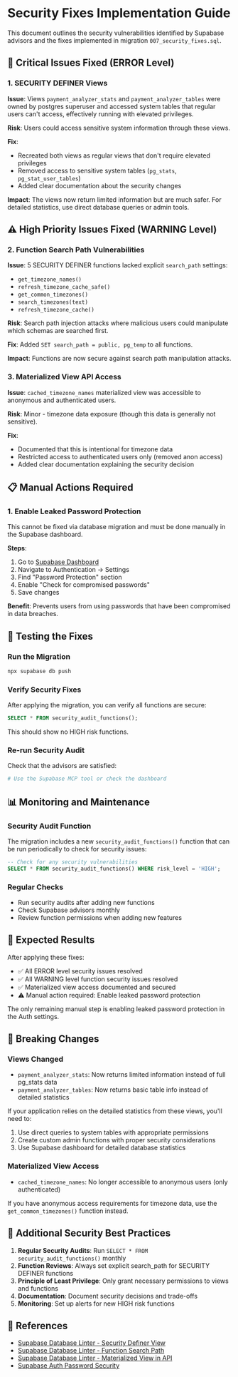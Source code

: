 # Security Fixes Implementation Guide

This document outlines the security vulnerabilities identified by Supabase advisors and the fixes implemented in migration `007_security_fixes.sql`.

## 🔴 Critical Issues Fixed (ERROR Level)

### 1. SECURITY DEFINER Views
**Issue**: Views `payment_analyzer_stats` and `payment_analyzer_tables` were owned by postgres superuser and accessed system tables that regular users can't access, effectively running with elevated privileges.

**Risk**: Users could access sensitive system information through these views.

**Fix**: 
- Recreated both views as regular views that don't require elevated privileges
- Removed access to sensitive system tables (`pg_stats`, `pg_stat_user_tables`)
- Added clear documentation about the security changes

**Impact**: The views now return limited information but are much safer. For detailed statistics, use direct database queries or admin tools.

## ⚠️ High Priority Issues Fixed (WARNING Level)

### 2. Function Search Path Vulnerabilities
**Issue**: 5 SECURITY DEFINER functions lacked explicit `search_path` settings:
- `get_timezone_names()`
- `refresh_timezone_cache_safe()`
- `get_common_timezones()`
- `search_timezones(text)`
- `refresh_timezone_cache()`

**Risk**: Search path injection attacks where malicious users could manipulate which schemas are searched first.

**Fix**: Added `SET search_path = public, pg_temp` to all functions.

**Impact**: Functions are now secure against search path manipulation attacks.

### 3. Materialized View API Access
**Issue**: `cached_timezone_names` materialized view was accessible to anonymous and authenticated users.

**Risk**: Minor - timezone data exposure (though this data is generally not sensitive).

**Fix**: 
- Documented that this is intentional for timezone data
- Restricted access to authenticated users only (removed anon access)
- Added clear documentation explaining the security decision

## 📋 Manual Actions Required

### 1. Enable Leaked Password Protection
This cannot be fixed via database migration and must be done manually in the Supabase dashboard.

**Steps**:
1. Go to [Supabase Dashboard](https://supabase.com/dashboard/project/dplujrykiwabosrfmjgk/settings/auth)
2. Navigate to Authentication → Settings
3. Find "Password Protection" section
4. Enable "Check for compromised passwords"
5. Save changes

**Benefit**: Prevents users from using passwords that have been compromised in data breaches.

## 🔧 Testing the Fixes

### Run the Migration
```bash
npx supabase db push
```

### Verify Security Fixes
After applying the migration, you can verify all functions are secure:

```sql
SELECT * FROM security_audit_functions();
```

This should show no HIGH risk functions.

### Re-run Security Audit
Check that the advisors are satisfied:
```bash
# Use the Supabase MCP tool or check the dashboard
```

## 📊 Monitoring and Maintenance

### Security Audit Function
The migration includes a new `security_audit_functions()` function that can be run periodically to check for security issues:

```sql
-- Check for any security vulnerabilities
SELECT * FROM security_audit_functions() WHERE risk_level = 'HIGH';
```

### Regular Checks
- Run security audits after adding new functions
- Check Supabase advisors monthly
- Review function permissions when adding new features

## 🎯 Expected Results

After applying these fixes:
- ✅ All ERROR level security issues resolved
- ✅ All WARNING level function security issues resolved  
- ✅ Materialized view access documented and secured
- ⚠️ Manual action required: Enable leaked password protection

The only remaining manual step is enabling leaked password protection in the Auth settings.

## 🚨 Breaking Changes

### Views Changed
- `payment_analyzer_stats`: Now returns limited information instead of full pg_stats data
- `payment_analyzer_tables`: Now returns basic table info instead of detailed statistics

If your application relies on the detailed statistics from these views, you'll need to:
1. Use direct queries to system tables with appropriate permissions
2. Create custom admin functions with proper security considerations
3. Use Supabase dashboard for detailed database statistics

### Materialized View Access
- `cached_timezone_names`: No longer accessible to anonymous users (only authenticated)

If you have anonymous access requirements for timezone data, use the `get_common_timezones()` function instead.

## 📝 Additional Security Best Practices

1. **Regular Security Audits**: Run `SELECT * FROM security_audit_functions()` monthly
2. **Function Reviews**: Always set explicit search_path for SECURITY DEFINER functions
3. **Principle of Least Privilege**: Only grant necessary permissions to views and functions
4. **Documentation**: Document security decisions and trade-offs
5. **Monitoring**: Set up alerts for new HIGH risk functions

## 🔗 References

- [Supabase Database Linter - Security Definer View](https://supabase.com/docs/guides/database/database-linter?lint=0010_security_definer_view)
- [Supabase Database Linter - Function Search Path](https://supabase.com/docs/guides/database/database-linter?lint=0011_function_search_path_mutable)
- [Supabase Database Linter - Materialized View in API](https://supabase.com/docs/guides/database/database-linter?lint=0016_materialized_view_in_api)
- [Supabase Auth Password Security](https://supabase.com/docs/guides/auth/password-security#password-strength-and-leaked-password-protection)
